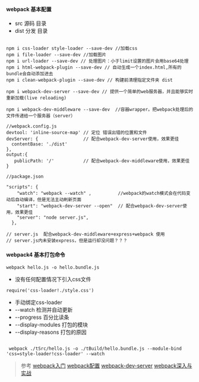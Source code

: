 #### webpack 基本配置
+ src 源码 目录
+ dist 分发 目录

```

npm i css-loader style-loader --save-dev //加载css
npm i file-loader --save-dev //加载图片
npm i url-loader --save-dev // 处理图片：小于limit设置的图片会用base64处理
npm i html-webpack-plugin --save-dev // 自动生成一个index.html,所有的bundle会自动添加进去
npm i clean-webpack-plugin --save-dev // 构建前清理指定文件夹 dist

npm i webpack-dev-server --save-dev // 提供一个简单的web服务器，并且能够实时重新加载(live reloading)

npm i webpack-dev-middleware --save-dev  //容器wrapper。把webpack处理后的文件传递给一个服务器（server）

```

```
//webpack.config.js
devtool: 'inline-source-map' // 定位 错误出错的位置和文件
devServer: {                 // 配合webpack-dev-server使用，效果更佳
  contentBase: './dist'
},
output:{
   publicPath: '/'           // 配合webpack-dev-middleware使用，效果更佳
}

```

```
//package.json

"scripts": {
    "watch": "webpack --watch" ,          //webpack的watch模式会在代码变动后自动编译，但是无法主动刷新页面
    "start": "webpack-dev-server --open"  // 配合webpack-dev-server使用，效果更佳
    "server": "node server.js",
  },

```

```
// server.js  配合webpack-dev-middleware+express+webpack 使用
// server.js内未安装express，但是运行却没问题？？？

```



#### webpack4 基本打包命令

`
 webpack hello.js -o hello.bundle.js
`
+ 没有任何配置情况下引入css文件

`
 require('css-loader!./style.css')
`

+ 手动绑定css-loader
+ --watch 检测并自动更新
+ --progress 百分比读条
+ --display-modules 打包的模块
+ --display-reasons 打包的原因

```

 webpack ./tSrc/hello.js -o ./tBuild/hello.bundle.js --module-bind 'css=style-loader!css-loader' --watch

```



> 参考
> [webpack入门](https://www.webpackjs.com/guides/getting-started/)
> [webpack配置](https://www.webpackjs.com/configuration/)
> [webpack-dev-server](https://www.webpackjs.com/configuration/dev-server/)
> [webpack深入与实战](https://www.imooc.com/learn/802)
>
